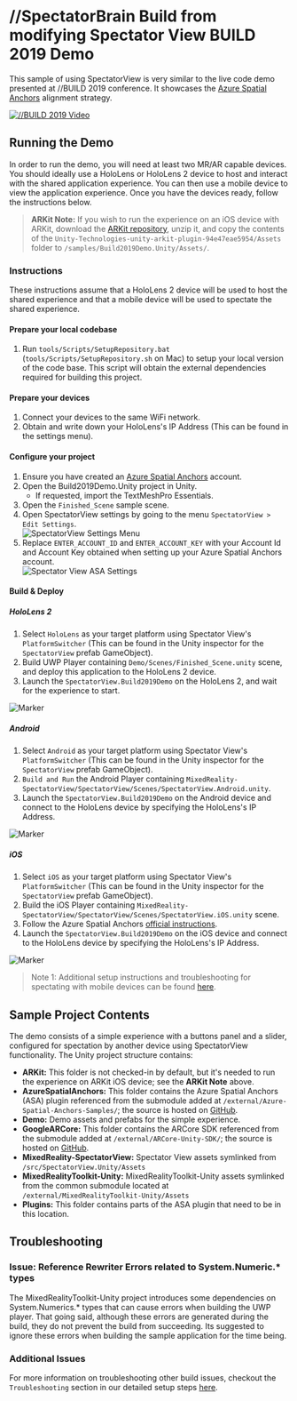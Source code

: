 # //SpectatorBrain Build from modifying Spectator View BUILD 2019 Demo

This sample of using SpectatorView is very similar to the live code demo presented at //BUILD 2019 conference. It showcases the [Azure Spatial Anchors](https://azure.microsoft.com/en-us/services/spatial-anchors/) alignment strategy.

[![//BUILD 2019 Video](../../doc/images/Build2019DemoVideo.png)](https://www.youtube.com/watch?v=P8og3nC5FaQ&t=2255 "//BUILD 2019 Video")

## Running the Demo

In order to run the demo, you will need at least two MR/AR capable devices. You should ideally use a HoloLens or HoloLens 2 device to host and interact with the shared application experience. You can then use a mobile device to view the application experience. Once you have the devices ready, follow the instructions below.

> **ARKit Note:** If you wish to run the experience on an iOS device with ARKit, download the [ARKit repository](https://bitbucket.org/Unity-Technologies/unity-arkit-plugin/downloads/), unzip it, and copy the contents of the `Unity-Technologies-unity-arkit-plugin-94e47eae5954/Assets` folder to `/samples/Build2019Demo.Unity/Assets/`.

### Instructions

These instructions assume that a HoloLens 2 device will be used to host the shared experience and that a mobile device will be used to spectate the shared experience.

#### Prepare your local codebase

1. Run `tools/Scripts/SetupRepository.bat` (`tools/Scripts/SetupRepository.sh` on Mac) to setup your local version of the code base. This script will obtain the external dependencies required for building this project.

#### Prepare your devices

1. Connect your devices to the same WiFi network.
2. Obtain and write down your HoloLens's IP Address (This can be found in the settings menu).

#### Configure your project

1. Ensure you have created an [Azure Spatial Anchors](https://docs.microsoft.com/en-us/azure/spatial-anchors/quickstarts/get-started-unity-hololens#create-a-spatial-anchors-resource) account.
2. Open the Build2019Demo.Unity project in Unity.
    - If requested, import the TextMeshPro Essentials.
3. Open the `Finished_Scene` sample scene.
3. Open SpectatorView settings by going to the menu `SpectatorView > Edit Settings`. \
![SpectatorView Settings Menu](../../doc/images/SpectatorViewSettingsMenu.png)
4. Replace `ENTER_ACCOUNT_ID` and `ENTER_ACCOUNT_KEY` with your Account Id and Account Key obtained when setting up your Azure Spatial Anchors account. \
![Spectator View ASA Settings](../../doc/images/SpectatorViewSettingsASA.png)

#### Build & Deploy

##### HoloLens 2

1. Select `HoloLens` as your target platform using Spectator View's `PlatformSwitcher` (This can be found in the Unity inspector for the `SpectatorView` prefab GameObject).
2. Build UWP Player containing `Demo/Scenes/Finished_Scene.unity` scene, and deploy this application to the HoloLens 2 device.
3. Launch the `SpectatorView.Build2019Demo` on the HoloLens 2, and wait for the experience to start.

![Marker](./../../doc/images/HoloLensBuild2019SampleBuildSettings.png)

##### Android

1. Select `Android` as your target platform using Spectator View's `PlatformSwitcher` (This can be found in the Unity inspector for the `SpectatorView` prefab GameObject).
2. `Build and Run` the Android Player containing `MixedReality-SpectatorView/SpectatorView/Scenes/SpectatorView.Android.unity`.
3. Launch the `SpectatorView.Build2019Demo` on the Android device and connect to the HoloLens device by specifying the HoloLens's IP Address.

![Marker](./../../doc/images/AndroidBuild2019SampleBuildSettings.png)

##### iOS

1. Select `iOS` as your target platform using Spectator View's `PlatformSwitcher` (This can be found in the Unity inspector for the `SpectatorView` prefab GameObject).
2. Build the iOS Player containing `MixedReality-SpectatorView/SpectatorView/Scenes/SpectatorView.iOS.unity` scene.
3. Follow the Azure Spatial Anchors [official instructions](https://docs.microsoft.com/en-us/azure/spatial-anchors/quickstarts/get-started-unity-ios#open-the-xcode-project).
4. Launch the `SpectatorView.Build2019Demo` on the iOS device and connect to the HoloLens device by specifying the HoloLens's IP Address.

![Marker](./../../doc/images/iOSBuild2019SampleBuildSettings.png)

> Note 1: Additional setup instructions and troubleshooting for spectating with mobile devices can be found [here](../../doc/SpectatorView.Setup.md#building--deploying).

## Sample Project Contents

The demo consists of a simple experience with a buttons panel and a slider, configured for spectation by another device using SpectatorView functionality. The Unity project structure contains:

- **ARKit:** This folder is not checked-in by default, but it's needed to run the experience on ARKit iOS device; see the **ARKit Note** above.
- **AzureSpatialAnchors:** This folder contains the Azure Spatial Anchors (ASA) plugin referenced from the submodule added at `/external/Azure-Spatial-Anchors-Samples/`; the source is hosted on [GitHub](https://github.com/Azure/azure-spatial-anchors-samples).
- **Demo:** Demo assets and prefabs for the simple experience.
- **GoogleARCore:** This folder contains the ARCore SDK referenced from the submodule added at `/external/ARCore-Unity-SDK/`; the source is hosted on [GitHub](https://github.com/google-ar/arcore-unity-sdk).
- **MixedReality-SpectatorView:** Spectator View assets symlinked from `/src/SpectatorView.Unity/Assets`
- **MixedRealityToolkit-Unity:** MixedRealityToolkit-Unity assets symlinked from the common submodule located at `/external/MixedRealityToolkit-Unity/Assets`
- **Plugins:** This folder contains parts of the ASA plugin that need to be in this location.

## Troubleshooting

### __Issue:__ Reference Rewriter Errors related to System.Numeric.* types
The MixedRealityToolkit-Unity project introduces some dependencies on System.Numerics.* types that can cause errors when building the UWP player. That going said, although these errors are generated during the build, they do not prevent the build from succeeding. Its suggested to ignore these errors when building the sample application for the time being.

### __Additional Issues__
For more information on troubleshooting other build issues, checkout the `Troubleshooting` section in our detailed setup steps [here](../../doc/SpectatorView.Setup.md#troubleshooting).
